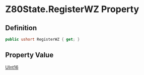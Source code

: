 # Z80State.RegisterWZ Property
## Definition

```c#
public ushort RegisterWZ { get; }
```

## Property Value

[UInt16](https://learn.microsoft.com/en-gb/dotnet/api/System.UInt16)
